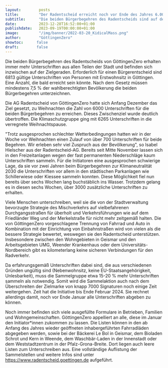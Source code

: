 ```yaml
---
layout:        posts
title:         "Der Radentscheid erreicht noch vor Ende des Jahres 6.000 Unterschriften"
subtitle:      "Die beiden Bürgerbegehren des Radentscheids sind auf der Zielgeraden"
date:          2023-12-28T16:52:00+01:00
publishdate:   2023-09-19T00:00:00+01:00
image:         "/img/banner/2022-03-20_KidicalMass.png"
author:        "GöttingenZero"
showtoc:      false
draft:        false
---
```


Die beiden Bürgerbegehren des Radentscheids von GöttingenZero erhalten
immer mehr Unterschriften aus allen Teilen der Stadt und befinden sich
inzwischen auf der Zielgeraden. Erforderlich für einen Bürgerentscheid sind
6813 gültige Unterschriften von Personen mit Erstwohnsitz in Göttingen.
Eine Anzahl, die bald erreicht sein könnte. Nach dem Gesetz müssen
mindestens 7,5 % der wahlberechtigten Bevölkerung die beiden
Bürgerbegehren unterzeichnen.

Die AG Radentscheid von GöttingenZero hatte sich Anfang Dezember das Ziel gesetzt, zu
Weihnachten die Zahl von 6000 Unterschriften für die beiden Bürgerbegehren zu erreichen.
Dieses Zwischenziel wurde deutlich übertroffen. Die Klimaschutzgruppe ging mit 6265
Unterschriften in die verregnete Weihnachtspause.

"Trotz ausgesprochen schlechter Wetterbedingungen hatten wir in der Woche vor
Weihnachten einen Zulauf von über 700 Unterschriften für beide Begehren. Wir erleben sehr
viel Zuspruch aus der Bevölkerung", so Isabel Hielscher aus der Radentscheid-AG.
Bereits seit Mitte November lassen sich in den Freizeitanlagen wegen der fast permanenten
Niederschläge kaum Unterschriften sammeln. Für die Initiatoren eine ausgesprochen
schwierige Lage, da sie vor zwei Jahren beim Bürgerbegehren zur Klimaneutralität 2030 die
Unterschriften vor allem in den städtischen Parkanlagen wie Schillerwiese oder Kiessee
sammeln konnten. Diese Möglichkeit fiel nun bereits über sechs Wochen lang buchstäblich ins
Wasser. Trotzdem gelang es in diesen sechs Wochen, über 3000 zusätzliche Unterschriften zu
erhalten.

Viele Menschen unterschreiben, weil sie die von der Stadtverwaltung bevorzugte Strategie des
Mischverkehrs auf vielbefahrenen Durchgangsstraßen für überholt und Verkehrsführungen
wie auf dem Friedländer Weg und der Merkelstraße für nicht mehr zeitgemäß halten. Die von
GöttingenZero vorgeschlagene Trennung von Fahrrad und Auto in Kombination mit der
Einrichtung von Einbahnstraßen wird von vielen als die bessere Strategie bewertet, weswegen
sie den Radentscheid unterstützen. Insbesondere zwischen den Wohngebieten in Geismar und
den Arbeitsgebieten UMG, Weender Krankenhaus oder dem Universitäts-Nordbereich gibt es
kilometerlang keine sicheren Verbindungen für den Radverkehr.

Da erfahrungsgemäß Unterschriften dabei sind, die aus verschiedenen Gründen ungültig sind
(Nebenwohnsitz, keine EU-Staatsangehörigkeit, Unlesbarkeit), muss die Sammelgruppe etwa
15-20 % mehr Unterschriften sammeln als notwendig. Somit wird die Sammelaktion auch nach
dem Überschreiten der Zielmarke von knapp 7000 Signaturen noch einige Zeit weitergehen.
Zeit hat die Initiative bis Ende Februar 2024. Sie rechnet allerdings damit, noch vor Ende Januar
alle Unterschriften abgeben zu können.

Noch immer befinden sich viele ausgefüllte Formulare in Betrieben, Familien und
Wohngemeinschaften. GöttingenZero appelliert an alle, diese im Januar den Initiator*innen
zukommen zu lassen. Die Listen können in den ab Anfang des Jahres wieder geöffneten
inhabergeführten Fahrradläden abgegeben werden, sowie bei der Bäckerei Le Bol in Geismar,
dem Bioladen Schrot und Kern in Weende, dem Waschbär-Laden in der Innenstadt oder dem
Weststadtzentrum in der Pfalz-Grona-Breite. Dort liegen auch leere Listen zum Unterschreiben
aus. Eine vollständige Auflistung der Sammelstellen und weitere Infos sind unter
https://www.radentscheid.goettingen.de aufgeführt.

